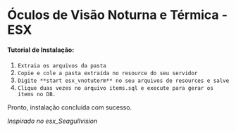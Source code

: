 # Óculos de Visão Noturna e Térmica - ESX

#### Tutorial de Instalação:

1. `Extraia os arquivos da pasta`
2. `Copie e cole a pasta extraída no resource do seu servidor`
3. `Digite **start esx_vnotuterm** no seu arquivos de resources e salve`
4. `Clique duas vezes no arquivo items.sql e execute para gerar os ítems no DB.`

Pronto, instalação concluída com sucesso. 

*Inspirado no esx_Seagullvision*

